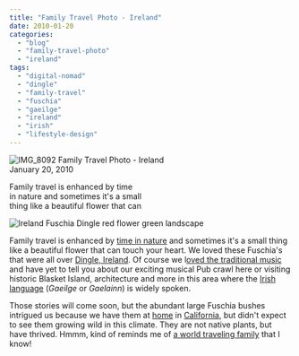 ```yaml
---
title: "Family Travel Photo - Ireland"
date: 2010-01-20
categories: 
  - "blog"
  - "family-travel-photo"
  - "ireland"
tags: 
  - "digital-nomad"
  - "dingle"
  - "family-travel"
  - "fuschia"
  - "gaeilge"
  - "ireland"
  - "irish"
  - "lifestyle-design"
---
```


 ![IMG_8092](https://pub-ac94b3f306b24c0dba4238943c97f2e1.r2.dev/6a00e5502a95078833012876bea05a970c.jpg) Family Travel Photo - Ireland  
January 20, 2010

Family travel is enhanced by time  
in nature and sometimes it's a small  
thing like a beautiful flower that can

<!--more-->

![Ireland Fuschia Dingle red flower green landscape](https://pub-ac94b3f306b24c0dba4238943c97f2e1.r2.dev/6a00e5502a950788330120a7bc296e970b.jpg) 

Family travel is enhanced by [time in nature](http://soultravelers3new.local/2009/04/family-travel-photohappy-earth-day.html) and sometimes it's a small thing like a beautiful flower that can touch your heart. We loved these Fuschia's that were all over [Dingle, Ireland](http://en.wikipedia.org/wiki/Dingle). Of course we l[oved the traditional music](http://www.dingle-peninsula.ie/tradmusic.html) and have yet to tell you about our exciting musical Pub crawl here or visiting historic Blasket Island, architecture and more in this area where the [Irish language](http://en.wikipedia.org/wiki/Irish_language) (_Gaeilge_ or _Gaelainn_) is widely spoken.

Those stories will come soon, but the abundant large Fuschia bushes intrigued us because we have them at [home](http://soultravelers3new.local/2006/08/home-and-hous-1.html) in [California](http://soultravelers3new.local/2006/08/timing-is-eve-1.html), but didn't expect to see them growing wild in this climate. They are not native plants, but have thrived. Hmmm, kind of reminds me of [a world traveling family](http://soultravelers3new.local/2009/04/how-to-travel-the-world-as-a-digital-nomad-family.html) that I know!

